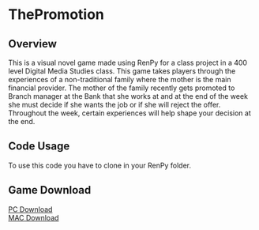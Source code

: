 # ThePromotion
## Overview
This is a visual novel game made using RenPy for a class project in a 400 level Digital Media Studies class. 
This game takes players through the experiences of a non-traditional family where the mother is the main financial provider. 
The mother of the family recently gets promoted to Branch manager at the Bank that she works at and at the end of the week she must decide if she wants the job or if she will reject the offer. 
Throughout the week, certain experiences will help shape your decision at the end.
## Code Usage
To use this code you have to clone in your RenPy folder.
## Game Download
[PC Download](https://app.box.com/s/dq9hfgma0fe97za6cj6byo0clg0iesfh) <br />
[MAC Download](https://app.box.com/s/sa43aqlxknk0300hoixf1fn2e1ajbnwp)

